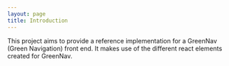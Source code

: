 ```yaml
---
layout: page
title: Introduction
---
```


This project aims to provide a reference implementation for a GreenNav (Green Navigation) front end. It makes use of the different react elements created for GreenNav.
